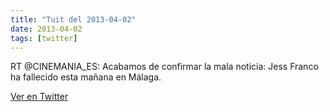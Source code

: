 ```yaml
---
title: "Tuit del 2013-04-02"
date: 2013-04-02
tags: [twitter]
---
```


RT @CINEMANIA_ES: Acabamos de confirmar la mala noticia: Jess Franco ha fallecido esta mañana en Málaga.



[Ver en Twitter](https://twitter.com/i/web/status/319099094851272704)
